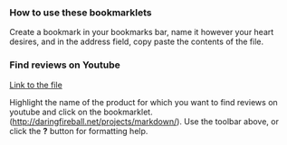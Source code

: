 ### How to use these bookmarklets
Create a bookmark in your bookmarks bar, name it however your heart desires, and in the address field, copy paste the contents of the file.

### Find reviews on Youtube 
[Link to the file](searchReviews.js)

Highlight the name of the product for which you want to find reviews on youtube and click on the bookmarklet.
(http://daringfireball.net/projects/markdown/). Use the toolbar above, or click the **?** button for formatting help.

